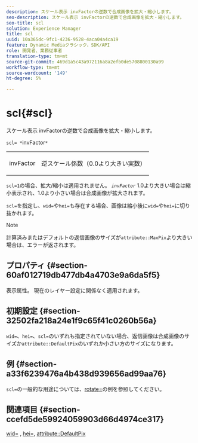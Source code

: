 ```yaml
---
description: スケール表示 invFactorの逆数で合成画像を拡大・縮小します。
seo-description: スケール表示 invFactorの逆数で合成画像を拡大・縮小します。
seo-title: scl
solution: Experience Manager
title: scl
uuid: 10a365dc-9fc1-4236-9528-4aca04a4ca19
feature: Dynamic Mediaクラシック，SDK/API
role: 開発者、業務従事者
translation-type: tm+mt
source-git-commit: 469d1a5c43a972116a8a2efb0de5708800130a99
workflow-type: tm+mt
source-wordcount: '149'
ht-degree: 5%

---
```



# scl{#scl}

スケール表示 invFactorの逆数で合成画像を拡大・縮小します。

`scl= *`invFactor`*`

<table id="simpletable_A09F5EECAC2B4E0F8633D71C6AD36D8D"> 
 <tr class="strow"> 
  <td class="stentry"> <p><span class="varname"> invFactor</span> </p> </td> 
  <td class="stentry"> <p>逆スケール係数（0.0より大きい実数） </p></td> 
 </tr> 
</table>

`scl=1`の場合、拡大/縮小は適用されません。 *`invFactor`* 1.0より大きい場合は縮小表示され、1.0より小さい場合は合成画像が拡大されます。

`scl=`を指定し、`wid=`や`hei=`も存在する場合、画像は縮小後に`wid=`や`hei=`に切り抜かれます。

>[!NOTE]
>
>計算済みまたはデフォルトの返信画像のサイズが`attribute::MaxPix`より大きい場合は、エラーが返されます。

## プロパティ {#section-60af012719db477db4a4703e9a6da5f5}

表示属性。 現在のレイヤー設定に関係なく適用されます。

## 初期設定 {#section-32502fa218a24e1f9c65f41c0260b56a}

`wid=`、`hei=`、`scl=`のいずれも指定されていない場合、返信画像は合成画像のサイズか`attribute::DefaultPix`のいずれか小さい方のサイズになります。

## 例 {#section-a33f6239476a4b438d939656ad99aa76}

`scl=`の一般的な用途については、[rotate=](../../../../../is-api/http-ref/image-serving-api-ref/c-http-protocol-reference/c-command-reference/r-rotate.md#reference-12abb086635546ec9ec2e1a793dc1096)の例を参照してください。

## 関連項目 {#section-ccefd5de59924059903d66d4974ce317}

[wid=](../../../../../is-api/http-ref/image-serving-api-ref/c-http-protocol-reference/c-command-reference/r-is-http-wid.md#reference-bfeadcb67bf4485f851eb21345527e47) ,  [hei=](../../../../../is-api/http-ref/image-serving-api-ref/c-http-protocol-reference/c-command-reference/r-is-http-hei.md#reference-6d6f556ccc0e4b98a815e8a5c1944a96),  [attribute::DefaultPix](../../../../../is-api/image-catalog/image-serving-api-ref/c-image-catalog-reference/c-attributes-reference/r-defaultpix.md#reference-996b2c22b30f4fd9b970c84063306df1)
